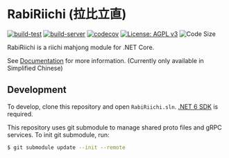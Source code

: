 # RabiRiichi (拉比立直)

[![build-test](https://github.com/RabiMimi/RabiRiichi/actions/workflows/build-test.yml/badge.svg)](https://github.com/RabiMimi/RabiRiichi/actions)
[![build-server](https://github.com/RabiMimi/RabiRiichi/actions/workflows/build-server.yml/badge.svg)](https://github.com/RabiMimi/RabiRiichi/actions)
[![codecov](https://codecov.io/gh/RabiMimi/RabiRiichi/branch/develop/graph/badge.svg?token=MKLFTP3O4C)](https://codecov.io/gh/RabiMimi/RabiRiichi)
[![License: AGPL v3](https://img.shields.io/badge/License-AGPL_v3-blue.svg)](https://www.gnu.org/licenses/agpl-3.0)
![Code Size](https://img.shields.io/github/languages/code-size/RabiMimi/RabiRiichi)

RabiRiichi is a riichi mahjong module for .NET Core.

See [Documentation](https://riichi-docs.rabimimi.com) for more information. (Currently only available in Simplified Chinese)

## Development

To develop, clone this repository and open `RabiRiichi.sln`. [.NET 6 SDK](https://dotnet.microsoft.com/en-us/download/dotnet/6.0) is required.

This repository uses git submodule to manage shared proto files and gRPC services. To init git submodule, run:

```bash
$ git submodule update --init --remote
```
